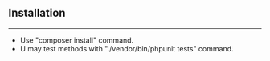 ## Installation

***
* Use "composer install" command.
* U may test methods with "./vendor/bin/phpunit tests" command.